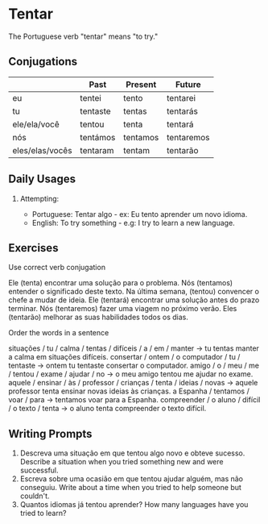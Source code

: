 # Tentar

The Portuguese verb "tentar" means "to try."

## Conjugations

|                 | Past     | Present  | Future     |
| --------------- | -------- | -------- | ---------- |
| eu              | tentei   | tento    | tentarei   |
| tu              | tentaste | tentas   | tentarás   |
| ele/ela/você    | tentou   | tenta    | tentará    |
| nós             | tentámos | tentamos | tentaremos |
| eles/elas/vocês | tentaram | tentam   | tentarão   |

## Daily Usages

1. Attempting:

   - Portuguese: Tentar algo - ex: Eu tento aprender um novo idioma.
   - English: To try something - e.g: I try to learn a new language.

## Exercises

Use correct verb conjugation

Ele (tenta) encontrar uma solução para o problema.
Nós (tentamos) entender o significado deste texto.
Na última semana, (tentou) convencer o chefe a mudar de ideia.
Ele (tentará) encontrar uma solução antes do prazo terminar.
Nós (tentaremos) fazer uma viagem no próximo verão.
Eles (tentarão) melhorar as suas habilidades todos os dias.

Order the words in a sentence

situações / tu / calma / tentas / difíceis / a / em / manter -> tu tentas manter a calma em situações difíceis.
consertar / ontem / o computador / tu / tentaste -> ontem tu tentaste consertar o computador.
amigo / o / meu / me / tentou / exame / ajudar / no -> o meu amigo tentou me ajudar no exame.
aquele / ensinar / às / professor / crianças / tenta / ideias / novas -> aquele professor tenta ensinar novas ideias às crianças.
a Espanha / tentamos / voar / para -> tentamos voar para a Espanha.
compreender / o aluno / difícil / o texto / tenta -> o aluno tenta compreender o texto difícil.

## Writing Prompts

1. Descreva uma situação em que tentou algo novo e obteve sucesso. Describe a situation when you tried something new and were successful.
2. Escreva sobre uma ocasião em que tentou ajudar alguém, mas não conseguiu. Write about a time when you tried to help someone but couldn't.
3. Quantos idiomas já tentou aprender? How many languages have you tried to learn?
